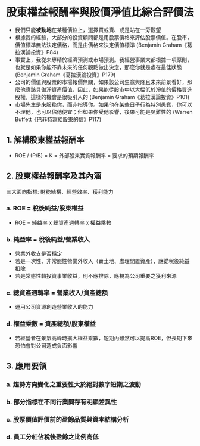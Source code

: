 # 股東權益報酬率與股價淨值比綜合評價法

- 我們只能**被動地**在某種價位上，選擇買或賣、或是站在一旁觀望
- 根據我的經驗，大部分的投資顧問都是用股票價格來評估股票價值。在股市，價值標準無法決定價格，而是由價格來決定價值標準 (Benjamin Graham《葛拉漢論投資》P84)
- 事實上，我從未專精於經濟預測或市場預測。我經營事業大都根據一項原則，也就是如果你能不靠未來的任何觀點做出決定，那麼你就是處在最佳狀態 (Benjamin Graham《葛拉漢論投資》P179)
- 公司的價值與股票的市場報價無關，如果該公司生意興隆且未來前景看好，那麼他應該具備淨資產價值，因此，如果能從股市中以大幅低於淨值的價格買進股權，這樣的機會是很吸引人的 (Benjamin Graham《葛拉漢論投資》P101)
- 市場先生是來服務你，而非指導你。如果他在某些日子行為特別愚蠢，你可以不理他，也可以佔他便宜；但如果你受他影響，後果可能是災難性的 (Warren Buffett《巴菲特寫給股東的信》P117)

## 1. 解構股東權益報酬率

- ROE / (P/B) = K = 外部股東實質報酬率 = 要求的預期報酬率

## 2. 股東權益報酬率及其內涵

三大面向指標: 財務結構、經營效率、獲利能力

### a. ROE = 稅後純益/股東權益 
- ROE = 純益率 x 總資產週轉率 x 權益乘數

### b. 純益率 = 稅後純益/營業收入
- 營業外收支是否穩定
- 若是一次性、非常態性營業外收入（賣土地、處理閒置資產），應從稅後純益扣除
- 若是常態性轉投資事業收益，則不應排除，應視為公司重要之獲利來源

### c. 總資產週轉率 = 營業收入/資產總額
- 運用公司資源創造營業收入的能力

### d. 權益乘數 = 資產總額/股東權益
- 若經營者在景氣高峰時擴大權益乘數，短期內雖然可以提高ROE，但長期下來恐怕會對公司造成負面影響
  
## 3. 應用要領

### a. 趨勢方向變化之重要性大於絕對數字短期之波動

### b. 部分指標在不同行業間存有明顯差異性

### c. 股票價值評價前的盈餘品質與資本結構分析

### d. 員工分紅佔稅後盈餘之比例高低

